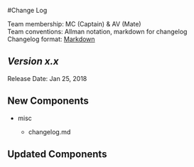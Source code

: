 #Change Log

Team membership:  MC (Captain) & AV (Mate)  
Team conventions: Allman notation, markdown for changelog  
Changelog format: [Markdown](https://github.com/adam-p/markdown-here/wiki/Markdown-Cheatsheet) 

## *Version x.x*

Release Date: Jan 25, 2018

## New Components

-   misc

    -   changelog.md
    
## Updated Components
